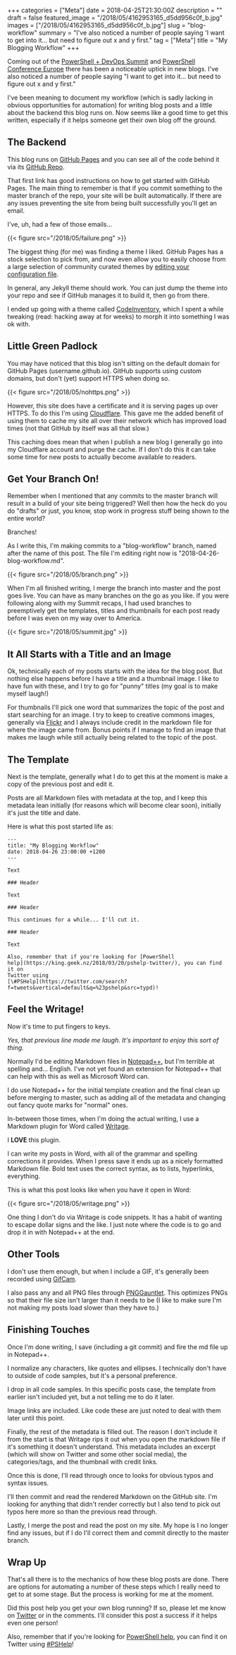 +++
categories = ["Meta"]
date = 2018-04-25T21:30:00Z
description = ""
draft = false
featured_image = "/2018/05/4162953165_d5dd956c0f_b.jpg"
images = ["/2018/05/4162953165_d5dd956c0f_b.jpg"]
slug = "blog-workflow"
summary = "I've also noticed a number of people saying 'I want to get into it... but need to figure out x and y first."
tag = ["Meta"]
title = "My Blogging Workflow"
+++


Coming out of the [PowerShell + DevOps Summit](https://powershell.org/summit/) and [PowerShell Conference Europe](http://www.psconf.eu/) there has been a noticeable uptick in new blogs. I've also noticed a number of people saying "I want to get into it... but need to figure out x and y first."

I've been meaning to document my workflow (which is sadly lacking in obvious opportunities for automation) for writing blog posts and a little about the backend this blog runs on. Now seems like a good time to get this written, especially if it helps someone get their own blog off the ground.

## **The Backend**

This blog runs on [GitHub Pages](https://pages.github.com/) and you can see all of the code behind it via its [GitHub Repo](https://github.com/Windos/windos.github.io).

That first link has good instructions on how to get started with GitHub Pages. The main thing to remember is that if you commit something to the master branch of the repo, your site will be built automatically. If there are any issues preventing the site from being built successfully you'll get an email.

I've, uh, had a few of those emails...

{{< figure src="/2018/05/failure.png" >}}

The biggest thing (for me) was finding a theme I liked. GitHub Pages has a stock selection to pick from, and now even allow you to easily choose from a large selection of community curated themes by [editing your configuration file](https://blog.github.com/2017-11-29-use-any-theme-with-github-pages/).

In general, any Jekyll theme should work. You can just dump the theme into your repo and see if GitHub manages it to build it, then go from there.

I ended up going with a theme called [CodeInventory](https://github.com/codeinventory/codeinventory.github.io), which I spent a while tweaking (read: hacking away at for weeks) to morph it into something I was ok with.

## **Little Green Padlock**

You may have noticed that this blog isn't sitting on the default domain for GitHub Pages (username.github.io). GitHub supports using custom domains, but don't (yet) support HTTPS when doing so.

{{< figure src="/2018/05/nohttps.png" >}}

However, this site does have a certificate and it is serving pages up over HTTPS. To do this I'm using [Cloudflare](https://cloudflare.com/). This gave me the added benefit of using them to cache my site all over their network which has improved load times (not that GitHub by itself was all that slow.)

This caching does mean that when I publish a new blog I generally go into my Cloudflare account and purge the cache. If I don't do this it can take some time for new posts to actually become available to readers.

## **Get Your Branch On!**

Remember when I mentioned that any commits to the master branch will result in a build of your site being triggered? Well then how the heck do you do "drafts" or just, you know, stop work in progress stuff being shown to the entire world?

Branches!

As I write this, I'm making commits to a "blog-workflow" branch, named after the name of this post. The file I'm editing right now is "2018-04-26-blog-workflow.md".

{{< figure src="/2018/05/branch.png" >}}

When I'm all finished writing, I merge the branch into master and the post goes live. You can have as many branches on the go as you like. If you were following along with my Summit recaps, I had used branches to preemptively get the templates, titles and thumbnails for each post ready before I was even on my way over to America.

{{< figure src="/2018/05/summit.jpg" >}}

## **It All Starts with a Title and an Image**

Ok, technically each of my posts starts with the idea for the blog post. But nothing else happens before I have a title and a thumbnail image. I like to have fun with these, and I try to go for "punny" titles (my goal is to make myself laugh!)

For thumbnails I'll pick one word that summarizes the topic of the post and start searching for an image. I try to keep to creative commons images, generally via [Flickr](https://www.flickr.com/photos/astuteobserver/1439828491/) and I always include credit in the markdown file for where the image came from. Bonus points if I manage to find an image that makes me laugh while still actually being related to the topic of the post.

## **The Template**

Next is the template, generally what I do to get this at the moment is make a copy of the previous post and edit it.

Posts are all Markdown files with metadata at the top, and I keep this metadata lean initially (for reasons which will become clear soon), initially it's just the title and date.

Here is what this post started life as:

```
---
title: "My Blogging Workflow"
date: 2018-04-26 23:00:00 +1200
---

Text

### Header

Text

### Header

This continues for a while... I'll cut it.

### Header

Text

Also, remember that if you're looking for [PowerShell
help](https://king.geek.nz/2018/03/20/pshelp-twitter/), you can find it on
Twitter using
[\#PSHelp](https://twitter.com/search?f=tweets&vertical=default&q=%23pshelp&src=typd)!

```

## **Feel the Writage!**

Now it's time to put fingers to keys.

_Yes, that previous line made me laugh. It's important to enjoy this sort of thing._

Normally I'd be editing Markdown files in [Notepad++](https://notepad-plus-plus.org/), but I'm terrible at spelling and... English. I've not yet found an extension for Notepad++ that can help with this as well as Microsoft Word can.

I do use Notepad++ for the initial template creation and the final clean up before merging to master, such as adding all of the metadata and changing out fancy quote marks for "normal" ones.

In-between those times, when I'm doing the actual writing, I use a Markdown plugin for Word called [Writage](http://www.writage.com/).

I **LOVE** this plugin.

I can write my posts in Word, with all of the grammar and spelling corrections it provides. When I press save it ends up as a nicely formatted Markdown file. Bold text uses the correct syntax, as to lists, hyperlinks, everything.

This is what this post looks like when you have it open in Word:

{{< figure src="/2018/05/writage.png" >}}

One thing I don't do via Writage is code snippets. It has a habit of wanting to escape dollar signs and the like. I just note where the code is to go and drop it in with Notepad++ at the end.

## **Other Tools**

I don't use them enough, but when I include a GIF, it's generally been recorded using [GifCam](http://blog.bahraniapps.com/gifcam/).

I also pass any and all PNG files through [PNGGauntlet](https://pnggauntlet.com/). This optimizes PNGs so that their file size isn't larger than it needs to be (I like to make sure I'm not making my posts load slower than they have to.)

## **Finishing Touches**

Once I'm done writing, I save (including a git commit) and fire the md file up in Notepad++.

I normalize any characters, like quotes and ellipses. I technically don't have to outside of code samples, but it's a personal preference.

I drop in all code samples. In this specific posts case, the template from earlier isn't included yet, but a not telling me to do it later.

Image links are included. Like code these are just noted to deal with them later until this point.

Finally, the rest of the metadata is filled out. The reason I don't include it from the start is that Writage rips it out when you open the markdown file if it's something it doesn't understand. This metadata includes an excerpt (which will show on Twitter and some other social media), the categories/tags, and the thumbnail with credit links.

Once this is done, I'll read through once to looks for obvious typos and syntax issues.

I'll then commit and read the rendered Markdown on the GitHub site. I'm looking for anything that didn't render correctly but I also tend to pick out typos here more so than the previous read through.

Lastly, I merge the post and read the post on my site. My hope is I no longer find any issues, but if I do I'll correct them and commit directly to the master branch.

## **Wrap Up**

That's all there is to the mechanics of how these blog posts are done. There are options for automating a number of these steps which I really need to get to at some stage. But the process is working for me at the moment.

Did this post help you get your own blog running? If so, please let me know on [Twitter](https://twitter.com/WindosNZ) or in the comments. I'll consider this post a success if it helps even one person!

Also, remember that if you're looking for [PowerShell help](https://king.geek.nz/2018/03/20/pshelp-twitter/), you can find it on Twitter using [#PSHelp](https://twitter.com/search?f=tweets&vertical=default&q=%23pshelp&src=typd)!

